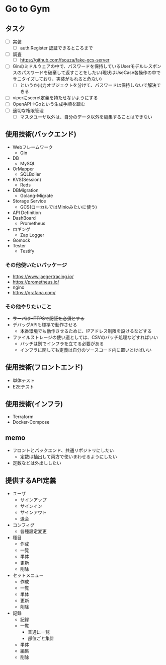 # Go to Gym
## タスク

- [ ] 実装
  - [ ] auth.Register 認証できるところまで
- [ ] 調査
    - [ ] https://github.com/fsouza/fake-gcs-server
- [ ] Ginのミドルウェアの中で、パスワードを保持しているUserモデルレスポンスのパスワードを破棄して返すことをしたい(現状はUseCase各操作の中でサニタイズしており、実装がもれると危ない)
  - [ ] というか出力オブジェクトを分けて、パスワードは保持しないで解決できる
- [ ] viperにsecret定義を持たせないようにする
- [ ] OpenAPI→Goという生成手順を踏む
- [ ] 適切な権限管理
  - [ ] マスタユーザ以外は、自分のデータ以外を編集することはできない

## 使用技術(バックエンド)
- Webフレームワーク
    - Gin
- DB
    - MySQL
- OrMapper
    - SQLBoiler
- KVS(Session)
    - Reds
- DBMigration
    - Golang-Migrate
- Storage Service
    - GCS(ローカルではMinioみたいに使う)
- API Definition
- DashBoard
    - Prometheus
- ロギング
    - Zap Logger
- Gomock
- Tester
    - Testify

### その他使いたいパッケージ
- https://www.jaegertracing.io/
- https://prometheus.io/
- nginx
- https://grafana.com/

### その他やりたいこと
- ~~サーバはHTTPSで認証を必須とする~~
- デバッグAPIも標準で動作させる
    - 本番環境でも動作させるために、IPアドレス制限を設けるなどする
- ファイルストレージの使い道としては、CSVのバッチ処理などすればいい
    - バッチは別でインフラを立てる必要がある
    - インフラに関しても定義は自分のソースコード内に置いとけばいい

## 使用技術(フロントエンド)
- 単体テスト
- E2Eテスト

## 使用技術(インフラ)
- Terraform
- Docker-Compose

## memo
- フロントとバックエンド、共通リポジトリにしたい
    - 定数は抽出して両方で使いまわせるようにしたい
- 定数などは外出ししたい


## 提供するAPI定義

- ユーザ
  - サインアップ
  - サインイン
  - サインアウト
  - 退会
- コンフィグ
  - 各種設定変更
- 種目
  - 作成
  - 一覧
  - 単体
  - 更新
  - 削除
- セットメニュー
  - 作成
  - 一覧
  - 単体
  - 更新
  - 削除
- 記録
  - 記録
  - 一覧
    - 普通に一覧
    - 部位ごと集計
  - 単体
  - 編集
  - 削除
